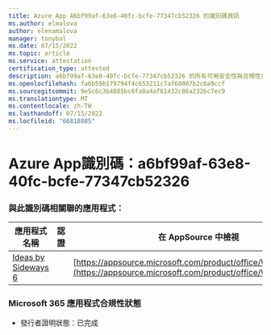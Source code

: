 ```yaml
---
title: Azure App A6bf99af-63e8-40fc-bcfe-77347cb52326 的識別碼資訊
ms.author: elmalova
author: elenamalova
manager: tonybal
ms.date: 07/15/2022
ms.topic: article
ms.service: attestation
certification_type: attested
description: a6bf99af-63e8-40fc-bcfe-77347cb52326 的所有可用安全性與合規性資訊。
ms.openlocfilehash: fa6b59b179794f4c653211c7af60007b2c6a9ccf
ms.sourcegitcommit: 9e5c6c3b4885bc6fa0a4af61432c86a232bc7ec9
ms.translationtype: MT
ms.contentlocale: zh-TW
ms.lasthandoff: 07/15/2022
ms.locfileid: "66818885"
---
```

# <a name="azure-app-id-a6bf99af-63e8-40fc-bcfe-77347cb52326"></a>Azure App識別碼：a6bf99af-63e8-40fc-bcfe-77347cb52326


### <a name="apps-associated-with-this-id"></a>與此識別碼相關聯的應用程式：
| **應用程式名稱** | **認證** | **在 AppSource 中檢視** |
|--------------|---------------|-----------------------|
| [Ideas by Sideways 6](../forward/WA200002782.md) |  | [https://appsource.microsoft.com/product/office/WA200002782](https://appsource.microsoft.com/product/office/WA200002782) |

### <a name="microsoft-365-app-compliance-status"></a>Microsoft 365 應用程式合規性狀態
- 發行者證明狀態：已完成
